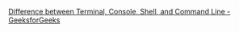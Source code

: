 [Difference between Terminal, Console, Shell, and Command Line - GeeksforGeeks](https://www.geeksforgeeks.org/difference-between-terminal-console-shell-and-command-line/)


